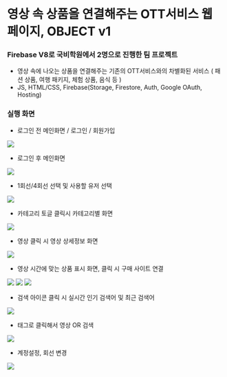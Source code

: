 # 영상 속 상품을 연결해주는 OTT서비스 웹 페이지, OBJECT v1
### Firebase V8로 국비학원에서 2명으로 진행한 팀 프로젝트
- 영상 속에 나오는 상품을 연결해주는 기존의 OTT서비스와의 차별화된 서비스
  ( 패션 상품, 여행 패키지, 체험 상품, 음식 등 )
- JS, HTML/CSS, Firebase(Storage, Firestore, Auth, Google OAuth, Hosting)
### 실행 화면
- 로그인 전 메인화면 / 로그인 / 회원가입
<img src="https://github.com/zestlumen/js-object/assets/122693004/4ced5807-e2c4-453e-8409-fa2025231df1"/>

- 로그인 후 메인화면
<img src="https://github.com/zestlumen/js-object/assets/122693004/f32f063f-3c06-462a-99f2-3b159396fcfb"/>

- 1회선/4회선 선택 및 사용할 유저 선택
<img src="https://github.com/zestlumen/js-object/assets/122693004/c7f3cbff-b19d-4c16-bdd3-d6f773d5cc56"/>

- 카테고리 토글 클릭시 카테고리별 화면
<img src="https://github.com/zestlumen/js-object/assets/122693004/a98d8e78-42af-4d49-bd03-c175df7c2f32"/>

- 영상 클릭 시 영상 상세정보 화면
<img src="https://github.com/zestlumen/js-object/assets/122693004/f5bff169-db74-4f23-8f64-de07acacf469"/>

- 영상 시간에 맞는 상품 표시 화면, 클릭 시 구매 사이트 연결
<img src="https://github.com/zestlumen/js-object/assets/122693004/d111c3b9-ef86-4a67-8d98-150781405d9d"/>
<img src="https://github.com/zestlumen/js-object/assets/122693004/87bdeeeb-d79b-472b-bafd-76a59e19815a"/>
<img src="https://github.com/zestlumen/js-object/assets/122693004/d2f37a1c-85d2-4101-81f3-8cd7f68fd7e6"/>

- 검색 아이콘 클릭 시 실시간 인기 검색어 및 최근 검색어
<img src="https://github.com/zestlumen/js-object/assets/122693004/4efe8d02-e185-483c-8cd1-15c0883b7528"/>

- 태그로 클릭해서 영상 OR 검색
<img src="https://github.com/zestlumen/js-object/assets/122693004/c9a19a77-54c3-49e6-b5a6-286c3ccad545"/>

- 계정설정, 회선 변경
<img src="https://github.com/zestlumen/js-object/assets/122693004/536d7e0d-5d88-4269-b563-61ef6ca80c7b"/>



